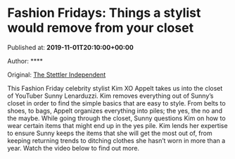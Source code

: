 
# Fashion Fridays: Things a stylist would remove from your closet

Published at: **2019-11-01T20:10:00+00:00**

Author: ****

Original: [The Stettler Independent](https://www.stettlerindependent.com/life/fashion-fridays-things-a-stylist-would-remove-from-your-closet/)

This Fashion Friday celebrity stylist Kim XO Appelt takes us into the closet of YouTuber Sunny Lenarduzzi.
Kim removes everything out of Sunny’s closet in order to find the simple basics that are easy to style.
From belts to shoes, to bags, Appelt organizes everything into piles; the yes, the no and the maybe.
While going through the closet, Sunny questions Kim on how to wear certain items that might end up in the yes pile.
Kim lends her expertise to ensure Sunny keeps the items that she will get the most out of, from keeping returning trends to ditching clothes she hasn’t worn in more than a year.
Watch the video below to find out more.
